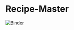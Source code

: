 # Recipe-Master

[![Binder](https://mybinder.org/badge_logo.svg)](https://mybinder.org/v2/gh/dipakp2726/Recipe-Master.git/devlope)